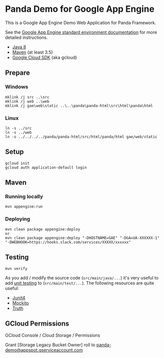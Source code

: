 Panda Demo for Google App Engine
====================================

This is a Google App Engine Demo Web Application for Panda Framework.

See the [Google App Engine standard environment documentation][ae-docs] for more
detailed instructions.

[ae-docs]: https://cloud.google.com/appengine/docs/java/


- [Java 8](http://www.oracle.com/technetwork/java/javase/downloads/index.html)
- [Maven](https://maven.apache.org/download.cgi) (at least 3.5)
- [Google Cloud SDK](https://cloud.google.com/sdk/) (aka gcloud)

## Prepare
### Windows
	mklink /j src ..\src
	mklink /j web ..\web
	mklink /j gae\web\static ..\..\panda\panda-html\src\html\panda\html

### Linux
	ln -s ../src
	ln -s ../web
	ln -s ../../../../panda/panda-html/src/html/panda/html gae/web/static

## Setup
	gcloud init
	gcloud auth application-default login

## Maven
### Running locally
	mvn appengine:run

### Deploying
	mvn clean package appengine:deploy
	or
	mvn clean package appengine:deploy "-DHOSTNAME=GAE" "-DGA=UA-XXXXXX-1" "-DWEBHOOK=https://hooks.slack.com/services/XXXXX/xxxxxx"

## Testing
	mvn verify

As you add / modify the source code (`src/main/java/...`) it's very useful to add
[unit testing](https://cloud.google.com/appengine/docs/java/tools/localunittesting)
to (`src/main/test/...`).  The following resources are quite useful:

- [Junit4](http://junit.org/junit4/)
- [Mockito](http://mockito.org/)
- [Truth](http://google.github.io/truth/)


## GCloud Permissions

GCloud Console / Cloud Storage / Permissions

Grant [Storage Legacy Bucket Owner] roll to panda-demo@appspot.gserviceaccount.com
